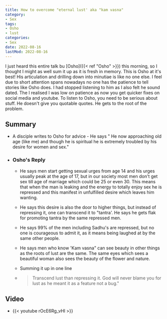```yaml
---
title: How to overcome "eternal lust' aka "kam vasna"
category:
- Sex
tags:
- Osho
- lust
categories:
- Sex
date: 2022-08-16
lastMod: 2022-08-16
---
```

I just heard this entire talk bu [Osho]({{< ref "Osho" >}}) this morning, so I thought I might as well sum it up as it is fresh in memory. This is Osho at it's best! His articulation and drilling down into minutiae is like no one else. I feel due to short attention spans nowadays no one has the patience to tell stories like Osho does. I had stopped listening to him as I also felt he sound dated. The I realised I was low on patience as now you get quicker fixes on social media and youtube. To listen to Osho, you need to be serious about stuff. He doesn't give you quotable quotes. He gets to the root of the problem.

## Summary

  + A disciple writes to Osho for advice - He says " He now approaching old age (like me) and though he is spiritual he is extremely troubled by his desire for women and sex."

  + ### Osho's Reply

    + He says men start getting sexual urges from age 14 and his urges usually peak at the age of 17, but in our society most men don't get sex till age of marriage which could be 25 or even 30. This means that when the man is leaking and the energy to totally enjoy sex he is repressed and this manifest in unfulfilled desire which leaves him wanting.

    + He says this desire is also the door to higher things, but instead of repressing it, one can transcend it to "tantra'. He says he gets flak for promoting tantra by the same repressed men.

    + He says 99% of the men including Sadhu's are repressed, but no one is courageous to admit it, as it means being laughed at by the same other people.

    + He says men who know 'Kam vasna" can see beauty in other things as the roots of lust are the same. The same eyes which sees a beautiful woman also sees the beauty of the flower and nature.

    + Summing it up in one line

    + > Transcend lust than repressing it. God will never blame you for lust as he meant it as a feature not a bug."

## Video

  + {{< youtube rOcE6Rg_vHI >}}
